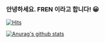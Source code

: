 ### 안녕하세요. FREN 이라고 합니다! 😀

[![Hits](https://hits.seeyoufarm.com/api/count/incr/badge.svg?url=https%3A%2F%2Fgithub.com%2FKjaeyoon492)](https://hits.seeyoufarm.com) 

[![Anurag's github stats](https://github-readme-stats.vercel.app/api?username=jaeyoon492&show_icons=true&theme=dracula)](https://github.com/anuraghazra/github-readme-stats)
